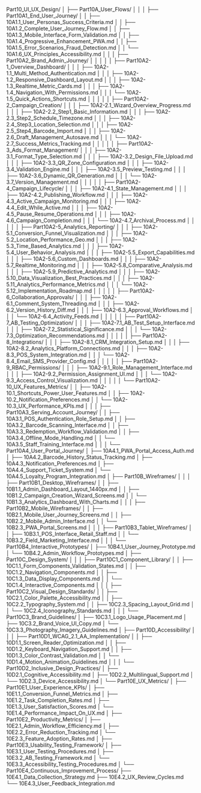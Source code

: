 Part10_UI_UX_Design/
│
├── Part10A_User_Flows/
│   │
│   ├── Part10A1_End_User_Journey/
│   │   ├── 10A1.1_User_Personas_Success_Criteria.md
│   │   ├── 10A1.2_Complete_User_Journey_Flow.md
│   │   ├── 10A1.3_Mobile_Interface_Form_Validation.md
│   │   ├── 10A1.4_Progressive_Enhancement_PWA.md
│   │   ├── 10A1.5_Error_Scenarios_Fraud_Detection.md
│   │   └── 10A1.6_UX_Principles_Accessibility.md
│   │
│   ├── Part10A2_Brand_Admin_Journey/
│   │   │
│   │   ├── Part10A2-1_Overview_Dashboard/
│   │   │   ├── 10A2-1.1_Multi_Method_Authentication.md
│   │   │   ├── 10A2-1.2_Responsive_Dashboard_Layout.md
│   │   │   ├── 10A2-1.3_Realtime_Metric_Cards.md
│   │   │   ├── 10A2-1.4_Navigation_With_Permissions.md
│   │   │   └── 10A2-1.5_Quick_Actions_Shortcuts.md
│   │   │
│   │   ├── Part10A2-2_Campaign_Creation/
│   │   │   ├── 10A2-2.1_Wizard_Overview_Progress.md
│   │   │   ├── 10A2-2.2_Step1_Basic_Information.md
│   │   │   ├── 10A2-2.3_Step2_Schedule_Timezone.md
│   │   │   ├── 10A2-2.4_Step3_Location_Selection.md
│   │   │   ├── 10A2-2.5_Step4_Barcode_Import.md
│   │   │   ├── 10A2-2.6_Draft_Management_Autosave.md
│   │   │   └── 10A2-2.7_Success_Metrics_Tracking.md
│   │   │
│   │   ├── Part10A2-3_Ads_Format_Management/
│   │   │   ├── 10A2-3.1_Format_Type_Selection.md
│   │   │   ├── 10A2-3.2_Design_File_Upload.md
│   │   │   ├── 10A2-3.3_QR_Zone_Configuration.md
│   │   │   ├── 10A2-3.4_Validation_Engine.md
│   │   │   ├── 10A2-3.5_Preview_Testing.md
│   │   │   ├── 10A2-3.6_Dynamic_QR_Generation.md
│   │   │   └── 10A2-3.7_Version_Management.md
│   │   │
│   │   ├── Part10A2-4_Campaign_Lifecycle/
│   │   │   ├── 10A2-4.1_State_Management.md
│   │   │   ├── 10A2-4.2_Publishing_Workflow.md
│   │   │   ├── 10A2-4.3_Active_Campaign_Monitoring.md
│   │   │   ├── 10A2-4.4_Edit_While_Active.md
│   │   │   ├── 10A2-4.5_Pause_Resume_Operations.md
│   │   │   ├── 10A2-4.6_Campaign_Completion.md
│   │   │   └── 10A2-4.7_Archival_Process.md
│   │   │
│   │   ├── Part10A2-5_Analytics_Reporting/
│   │   │   ├── 10A2-5.1_Conversion_Funnel_Visualization.md
│   │   │   ├── 10A2-5.2_Location_Performance_Geo.md
│   │   │   ├── 10A2-5.3_Time_Based_Analytics.md
│   │   │   ├── 10A2-5.4_User_Behavior_Analysis.md
│   │   │   ├── 10A2-5.5_Export_Capabilities.md
│   │   │   ├── 10A2-5.6_Custom_Dashboards.md
│   │   │   ├── 10A2-5.7_Realtime_Monitoring.md
│   │   │   ├── 10A2-5.8_Comparative_Analysis.md
│   │   │   ├── 10A2-5.9_Predictive_Analytics.md
│   │   │   ├── 10A2-5.10_Data_Visualization_Best_Practices.md
│   │   │   ├── 10A2-5.11_Analytics_Performance_Metrics.md
│   │   │   └── 10A2-5.12_Implementation_Roadmap.md
│   │   │
│   │   ├── Part10A2-6_Collaboration_Approvals/
│   │   │   ├── 10A2-6.1_Comment_System_Threading.md
│   │   │   ├── 10A2-6.2_Version_History_Diff.md
│   │   │   ├── 10A2-6.3_Approval_Workflows.md
│   │   │   └── 10A2-6.4_Activity_Feeds.md
│   │   │
│   │   ├── Part10A2-7_AB_Testing_Optimization/
│   │   │   ├── 10A2-7.1_AB_Test_Setup_Interface.md
│   │   │   ├── 10A2-7.2_Statistical_Significance.md
│   │   │   └── 10A2-7.3_Optimization_Recommendations.md
│   │   │
│   │   ├── Part10A2-8_Integrations/
│   │   │   ├── 10A2-8.1_CRM_Integration_Setup.md
│   │   │   ├── 10A2-8.2_Analytics_Platform_Connections.md
│   │   │   ├── 10A2-8.3_POS_System_Integration.md
│   │   │   └── 10A2-8.4_Email_SMS_Provider_Config.md
│   │   │
│   │   ├── Part10A2-9_RBAC_Permissions/
│   │   │   ├── 10A2-9.1_Role_Management_Interface.md
│   │   │   ├── 10A2-9.2_Permission_Assignment_UI.md
│   │   │   └── 10A2-9.3_Access_Control_Visualization.md
│   │   │
│   │   └── Part10A2-10_UX_Features_Metrics/
│   │       ├── 10A2-10.1_Shortcuts_Power_User_Features.md
│   │       ├── 10A2-10.2_Notification_Preferences.md
│   │       └── 10A2-10.3_UX_Performance_KPIs.md
│   │
│   ├── Part10A3_Serving_Account_Journey/
│   │   ├── 10A3.1_POS_Authentication_Role_Setup.md
│   │   ├── 10A3.2_Barcode_Scanning_Interface.md
│   │   ├── 10A3.3_Redemption_Workflow_Validation.md
│   │   ├── 10A3.4_Offline_Mode_Handling.md
│   │   └── 10A3.5_Staff_Training_Interface.md
│   │
│   └── Part10A4_User_Portal_Journey/
│       ├── 10A4.1_PWA_Portal_Access_Auth.md
│       ├── 10A4.2_Barcode_History_Status_Tracking.md
│       ├── 10A4.3_Notification_Preferences.md
│       ├── 10A4.4_Support_Ticket_System.md
│       └── 10A4.5_Loyalty_Program_Integration.md
│
├── Part10B_Wireframes/
│   │
│   ├── Part10B1_Desktop_Wireframes/
│   │   ├── 10B1.1_Admin_Dashboard_Layout_1440px.md
│   │   ├── 10B1.2_Campaign_Creation_Wizard_Screens.md
│   │   └── 10B1.3_Analytics_Dashboard_With_Charts.md
│   │
│   ├── Part10B2_Mobile_Wireframes/
│   │   ├── 10B2.1_Mobile_User_Journey_Screens.md
│   │   ├── 10B2.2_Mobile_Admin_Interface.md
│   │   └── 10B2.3_PWA_Portal_Screens.md
│   │
│   ├── Part10B3_Tablet_Wireframes/
│   │   ├── 10B3.1_POS_Interface_Retail_Staff.md
│   │   └── 10B3.2_Field_Marketing_Interface.md
│   │
│   └── Part10B4_Interactive_Prototypes/
│       ├── 10B4.1_User_Journey_Prototype.md
│       └── 10B4.2_Admin_Workflow_Prototypes.md
│
├── Part10C_Design_System/
│   │
│   ├── Part10C1_Component_Library/
│   │   ├── 10C1.1_Form_Components_Validation_States.md
│   │   ├── 10C1.2_Navigation_Components.md
│   │   ├── 10C1.3_Data_Display_Components.md
│   │   └── 10C1.4_Interactive_Components.md
│   │
│   ├── Part10C2_Visual_Design_Standards/
│   │   ├── 10C2.1_Color_Palette_Accessibility.md
│   │   ├── 10C2.2_Typography_System.md
│   │   ├── 10C2.3_Spacing_Layout_Grid.md
│   │   └── 10C2.4_Iconography_Standards.md
│   │
│   └── Part10C3_Brand_Guidelines/
│       ├── 10C3.1_Logo_Usage_Placement.md
│       ├── 10C3.2_Brand_Voice_UI_Copy.md
│       └── 10C3.3_Photography_Imagery_Guidelines.md
│
├── Part10D_Accessibility/
│   │
│   ├── Part10D1_WCAG_2.1_AA_Implementation/
│   │   ├── 10D1.1_Screen_Reader_Optimization.md
│   │   ├── 10D1.2_Keyboard_Navigation_Support.md
│   │   ├── 10D1.3_Color_Contrast_Validation.md
│   │   └── 10D1.4_Motion_Animation_Guidelines.md
│   │
│   └── Part10D2_Inclusive_Design_Practices/
│       ├── 10D2.1_Cognitive_Accessibility.md
│       ├── 10D2.2_Multilingual_Support.md
│       └── 10D2.3_Device_Accessibility.md
│
└── Part10E_UX_Metrics/
    │
    ├── Part10E1_User_Experience_KPIs/
    │   ├── 10E1.1_Conversion_Funnel_Metrics.md
    │   ├── 10E1.2_Task_Completion_Rates.md
    │   ├── 10E1.3_User_Satisfaction_Scores.md
    │   └── 10E1.4_Performance_Impact_On_UX.md
    │
    ├── Part10E2_Productivity_Metrics/
    │   ├── 10E2.1_Admin_Workflow_Efficiency.md
    │   ├── 10E2.2_Error_Reduction_Tracking.md
    │   └── 10E2.3_Feature_Adoption_Rates.md
    │
    ├── Part10E3_Usability_Testing_Framework/
    │   ├── 10E3.1_User_Testing_Procedures.md
    │   ├── 10E3.2_AB_Testing_Framework.md
    │   └── 10E3.3_Accessibility_Testing_Procedures.md
    │
    └── Part10E4_Continuous_Improvement_Process/
        ├── 10E4.1_Data_Collection_Strategy.md
        ├── 10E4.2_UX_Review_Cycles.md
        └── 10E4.3_User_Feedback_Integration.md
